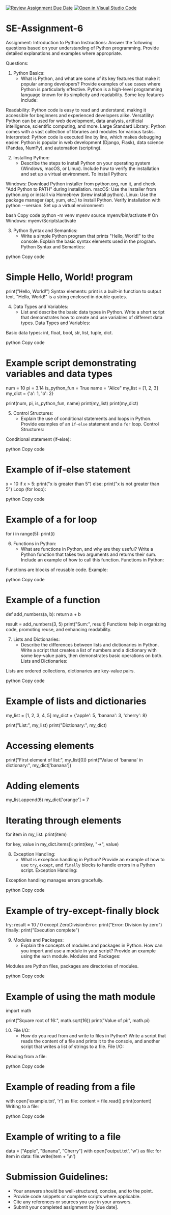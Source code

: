 [![Review Assignment Due Date](https://classroom.github.com/assets/deadline-readme-button-22041afd0340ce965d47ae6ef1cefeee28c7c493a6346c4f15d667ab976d596c.svg)](https://classroom.github.com/a/WfNmjXUk)
[![Open in Visual Studio Code](https://classroom.github.com/assets/open-in-vscode-2e0aaae1b6195c2367325f4f02e2d04e9abb55f0b24a779b69b11b9e10269abc.svg)](https://classroom.github.com/online_ide?assignment_repo_id=15285100&assignment_repo_type=AssignmentRepo)
# SE-Assignment-6
 Assignment: Introduction to Python
Instructions:
Answer the following questions based on your understanding of Python programming. Provide detailed explanations and examples where appropriate.

 Questions:

1. Python Basics:
   - What is Python, and what are some of its key features that make it popular among developers? Provide examples of use cases where Python is particularly effective.
Python is a high-level programming language known for its simplicity and readability. Some key features include:

Readability: Python code is easy to read and understand, making it accessible for beginners and experienced developers alike.
Versatility: Python can be used for web development, data analysis, artificial intelligence, scientific computing, and more.
Large Standard Library: Python comes with a vast collection of libraries and modules for various tasks.
Interpreted: Python code is executed line by line, which makes debugging easier.
Python is popular in web development (Django, Flask), data science (Pandas, NumPy), and automation (scripting).

2. Installing Python:
   - Describe the steps to install Python on your operating system (Windows, macOS, or Linux). Include how to verify the installation and set up a virtual environment.
To install Python:

Windows: Download Python installer from python.org, run it, and check "Add Python to PATH" during installation.
macOS: Use the installer from python.org or install via Homebrew (brew install python).
Linux: Use the package manager (apt, yum, etc.) to install Python.
Verify installation with python --version. Set up a virtual environment:

bash
Copy code
python -m venv myenv
source myenv/bin/activate   # On Windows: myenv\Scripts\activate

3. Python Syntax and Semantics:
   - Write a simple Python program that prints "Hello, World!" to the console. Explain the basic syntax elements used in the program.
Python Syntax and Semantics:

python
Copy code
# Simple Hello, World! program
print("Hello, World!")
Syntax elements: print is a built-in function to output text. "Hello, World!" is a string enclosed in double quotes.

4. Data Types and Variables:
   - List and describe the basic data types in Python. Write a short script that demonstrates how to create and use variables of different data types.
Data Types and Variables:

Basic data types: int, float, bool, str, list, tuple, dict.

python
Copy code
# Example script demonstrating variables and data types
num = 10
pi = 3.14
is_python_fun = True
name = "Alice"
my_list = [1, 2, 3]
my_dict = {'a': 1, 'b': 2}

print(num, pi, is_python_fun, name)
print(my_list)
print(my_dict)

5. Control Structures:
   - Explain the use of conditional statements and loops in Python. Provide examples of an `if-else` statement and a `for` loop.
Control Structures:

Conditional statement (if-else):

python
Copy code
# Example of if-else statement
x = 10
if x > 5:
    print("x is greater than 5")
else:
    print("x is not greater than 5")
Loop (for loop):

python
Copy code
# Example of a for loop
for i in range(5):
    print(i)
    
6. Functions in Python:
   - What are functions in Python, and why are they useful? Write a Python function that takes two arguments and returns their sum. Include an example of how to call this function.
Functions in Python:

Functions are blocks of reusable code. Example:

python
Copy code
# Example of a function
def add_numbers(a, b):
    return a + b

result = add_numbers(3, 5)
print("Sum:", result)
Functions help in organizing code, promoting reuse, and enhancing readability.

7. Lists and Dictionaries:
   - Describe the differences between lists and dictionaries in Python. Write a script that creates a list of numbers and a dictionary with some key-value pairs, then demonstrates basic operations on both.
 Lists and Dictionaries:

Lists are ordered collections, dictionaries are key-value pairs.

python
Copy code
# Example of lists and dictionaries
my_list = [1, 2, 3, 4, 5]
my_dict = {'apple': 5, 'banana': 3, 'cherry': 8}

print("List:", my_list)
print("Dictionary:", my_dict)

# Accessing elements
print("First element of list:", my_list[0])
print("Value of 'banana' in dictionary:", my_dict['banana'])

# Adding elements
my_list.append(6)
my_dict['orange'] = 7

# Iterating through elements
for item in my_list:
    print(item)

for key, value in my_dict.items():
    print(key, "->", value)
    
8. Exception Handling:
   - What is exception handling in Python? Provide an example of how to use `try`, `except`, and `finally` blocks to handle errors in a Python script.
Exception Handling:

Exception handling manages errors gracefully.

python
Copy code
# Example of try-except-finally block
try:
    result = 10 / 0
except ZeroDivisionError:
    print("Error: Division by zero")
finally:
    print("Execution complete")


9. Modules and Packages:
   - Explain the concepts of modules and packages in Python. How can you import and use a module in your script? Provide an example using the `math` module.
Modules and Packages:

Modules are Python files, packages are directories of modules.

python
Copy code
# Example of using the math module
import math

print("Square root of 16:", math.sqrt(16))
print("Value of pi:", math.pi)

10. File I/O:
    - How do you read from and write to files in Python? Write a script that reads the content of a file and prints it to the console, and another script that writes a list of strings to a file.
File I/O:

Reading from a file:

python
Copy code
# Example of reading from a file
with open('example.txt', 'r') as file:
    content = file.read()
    print(content)
Writing to a file:

python
Copy code
# Example of writing to a file
data = ["Apple", "Banana", "Cherry"]
with open('output.txt', 'w') as file:
    for item in data:
        file.write(item + '\n')
        
# Submission Guidelines:
- Your answers should be well-structured, concise, and to the point.
- Provide code snippets or complete scripts where applicable.
- Cite any references or sources you use in your answers.
- Submit your completed assignment by [due date].



